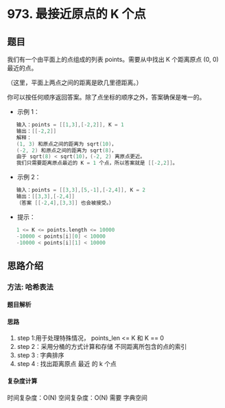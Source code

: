 #  973. 最接近原点的 K 个点

## 题目

我们有一个由平面上的点组成的列表 points。需要从中找出 K 个距离原点 (0, 0) 最近的点。

（这里，平面上两点之间的距离是欧几里德距离。）

你可以按任何顺序返回答案。除了点坐标的顺序之外，答案确保是唯一的。

- 示例 1： 
```s
   输入：points = [[1,3],[-2,2]], K = 1
   输出：[[-2,2]]
   解释： 
   (1, 3) 和原点之间的距离为 sqrt(10)，
   (-2, 2) 和原点之间的距离为 sqrt(8)，
   由于 sqrt(8) < sqrt(10)，(-2, 2) 离原点更近。
   我们只需要距离原点最近的 K = 1 个点，所以答案就是 [[-2,2]]。
```

- 示例 2：
```s
   输入：points = [[3,3],[5,-1],[-2,4]], K = 2
   输出：[[3,3],[-2,4]]
   （答案 [[-2,4],[3,3]] 也会被接受。）
```
  
- 提示：
```s
   1 <= K <= points.length <= 10000
   -10000 < points[i][0] < 10000
   -10000 < points[i][1] < 10000
```

## 思路介绍

### 方法: 哈希表法

#### 题目解析

#### 思路

1. step 1:用于处理特殊情况， points_len <= K 和 K == 0 
2. step 2：采用分桶的方式计算和存储 不同距离所包含的点的索引
3. step 3 : 字典排序
4. step 4 : 找出距离原点 最近 的 k 个点

#### 复杂度计算

时间复杂度：O(N)
空间复杂度：O(N)  需要 字典空间

